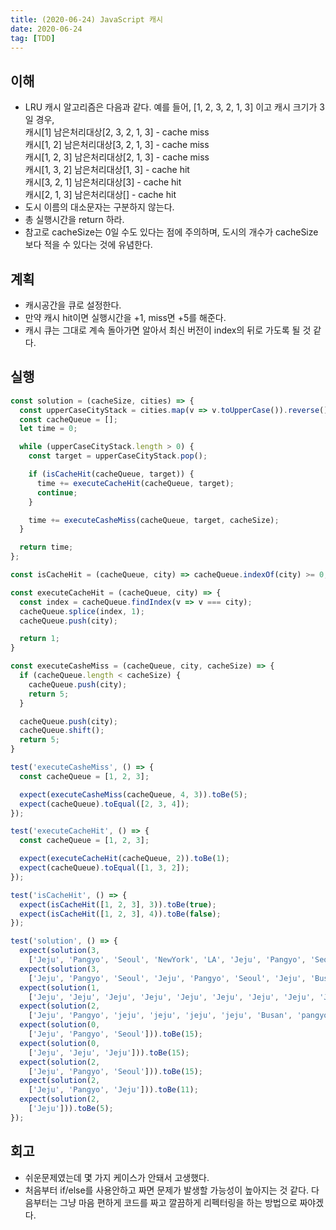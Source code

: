 ```yaml
---
title: (2020-06-24) JavaScript 캐시
date: 2020-06-24
tag: [TDD]
---
```


## 이해

- LRU 캐시 알고리즘은 다음과 같다. 예를 들어, [1, 2, 3, 2, 1, 3] 이고 캐시 크기가 3일 경우,  
  캐시[1] 남은처리대상[2, 3, 2, 1, 3] - cache miss  
  캐시[1, 2] 남은처리대상[3, 2, 1, 3] - cache miss  
  캐시[1, 2, 3] 남은처리대상[2, 1, 3] - cache miss  
  캐시[1, 3, 2] 남은처리대상[1, 3] - cache hit  
  캐시[3, 2, 1] 남은처리대상[3] - cache hit  
  캐시[2, 1, 3] 남은처리대상[] - cache hit  
- 도시 이름의 대소문자는 구분하지 않는다.
- 총 실행시간을 return 하라.
- 참고로 cacheSize는 0일 수도 있다는 점에 주의하며, 도시의 개수가 cacheSize보다 적을 수 있다는 것에 유념한다.

## 계획

- 캐시공간을 큐로 설정한다.
- 만약 캐시 hit이면 실행시간을 +1, miss면 +5를 해준다.
- 캐시 큐는 그대로 계속 돌아가면 알아서 최신 버전이 index의 뒤로 가도록 될 것 같다.

## 실행

```javascript
const solution = (cacheSize, cities) => {
  const upperCaseCityStack = cities.map(v => v.toUpperCase()).reverse();
  const cacheQueue = [];
  let time = 0;

  while (upperCaseCityStack.length > 0) {
    const target = upperCaseCityStack.pop();

    if (isCacheHit(cacheQueue, target)) {
      time += executeCacheHit(cacheQueue, target);
      continue;
    }

    time += executeCasheMiss(cacheQueue, target, cacheSize);
  }

  return time;
};

const isCacheHit = (cacheQueue, city) => cacheQueue.indexOf(city) >= 0;

const executeCacheHit = (cacheQueue, city) => {
  const index = cacheQueue.findIndex(v => v === city);
  cacheQueue.splice(index, 1);
  cacheQueue.push(city);

  return 1;
}

const executeCasheMiss = (cacheQueue, city, cacheSize) => {
  if (cacheQueue.length < cacheSize) {
    cacheQueue.push(city);
    return 5;
  }

  cacheQueue.push(city);
  cacheQueue.shift();
  return 5;
}

test('executeCasheMiss', () => {
  const cacheQueue = [1, 2, 3];

  expect(executeCasheMiss(cacheQueue, 4, 3)).toBe(5);
  expect(cacheQueue).toEqual([2, 3, 4]);
});

test('executeCacheHit', () => {
  const cacheQueue = [1, 2, 3];

  expect(executeCacheHit(cacheQueue, 2)).toBe(1);
  expect(cacheQueue).toEqual([1, 3, 2]);
});

test('isCacheHit', () => {
  expect(isCacheHit([1, 2, 3], 3)).toBe(true);
  expect(isCacheHit([1, 2, 3], 4)).toBe(false);
});

test('solution', () => {
  expect(solution(3,
    ['Jeju', 'Pangyo', 'Seoul', 'NewYork', 'LA', 'Jeju', 'Pangyo', 'Seoul', 'NewYork', 'LA'])).toBe(50);
  expect(solution(3,
    ['Jeju', 'Pangyo', 'Seoul', 'Jeju', 'Pangyo', 'Seoul', 'Jeju', 'Busan', 'Jeju', 'Paris'])).toBe(30);
  expect(solution(1,
    ['Jeju', 'Jeju', 'Jeju', 'Jeju', 'Jeju', 'Jeju', 'Jeju', 'Jeju', 'Jeju', 'Jeju'])).toBe(14);
  expect(solution(2,
    ['Jeju', 'Pangyo', 'jeju', 'jeju', 'jeju', 'jeju', 'Busan', 'pangyo'])).toBe(24);
  expect(solution(0,
    ['Jeju', 'Pangyo', 'Seoul'])).toBe(15);
  expect(solution(0,
    ['Jeju', 'Jeju', 'Jeju'])).toBe(15);
  expect(solution(2,
    ['Jeju', 'Pangyo', 'Seoul'])).toBe(15);
  expect(solution(2,
    ['Jeju', 'Pangyo', 'Jeju'])).toBe(11);
  expect(solution(2,
    ['Jeju'])).toBe(5);
});
```

## 회고

- 쉬운문제였는데 몇 가지 케이스가 안돼서 고생했다.
- 처음부터 if/else를 사용안하고 짜면 문제가 발생할 가능성이 높아지는 것 같다. 다음부터는 그냥 마음 편하게 코드를 짜고 깔끔하게 리펙터링을 하는 방법으로 짜야겠다.
